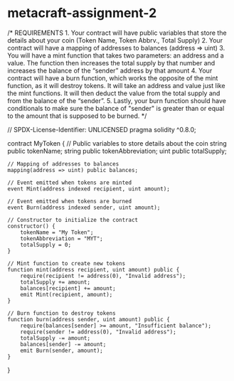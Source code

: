 # metacraft-assignment-2

/*
       REQUIREMENTS
    1. Your contract will have public variables that store the details about your coin (Token Name, Token Abbrv., Total Supply)
    2. Your contract will have a mapping of addresses to balances (address => uint)
    3. You will have a mint function that takes two parameters: an address and a value. 
       The function then increases the total supply by that number and increases the balance 
       of the “sender” address by that amount
    4. Your contract will have a burn function, which works the opposite of the mint function, as it will destroy tokens. 
       It will take an address and value just like the mint functions. It will then deduct the value from the total supply 
       and from the balance of the “sender”.
    5. Lastly, your burn function should have conditionals to make sure the balance of "sender" is greater than or equal 
       to the amount that is supposed to be burned.
*/

// SPDX-License-Identifier: UNLICENSED
pragma solidity ^0.8.0;

contract MyToken {
    // Public variables to store details about the coin
    string public tokenName;
    string public tokenAbbreviation;
    uint public totalSupply;

    // Mapping of addresses to balances
    mapping(address => uint) public balances;

    // Event emitted when tokens are minted
    event Mint(address indexed recipient, uint amount);

    // Event emitted when tokens are burned
    event Burn(address indexed sender, uint amount);

    // Constructor to initialize the contract
    constructor() {
        tokenName = "My Token";
        tokenAbbreviation = "MYT";
        totalSupply = 0;
    }

    // Mint function to create new tokens
    function mint(address recipient, uint amount) public {
        require(recipient != address(0), "Invalid address");
        totalSupply += amount;
        balances[recipient] += amount;
        emit Mint(recipient, amount);
    }

    // Burn function to destroy tokens
    function burn(address sender, uint amount) public {
        require(balances[sender] >= amount, "Insufficient balance");
        require(sender != address(0), "Invalid address");
        totalSupply -= amount;
        balances[sender] -= amount;
        emit Burn(sender, amount);
    }
}
